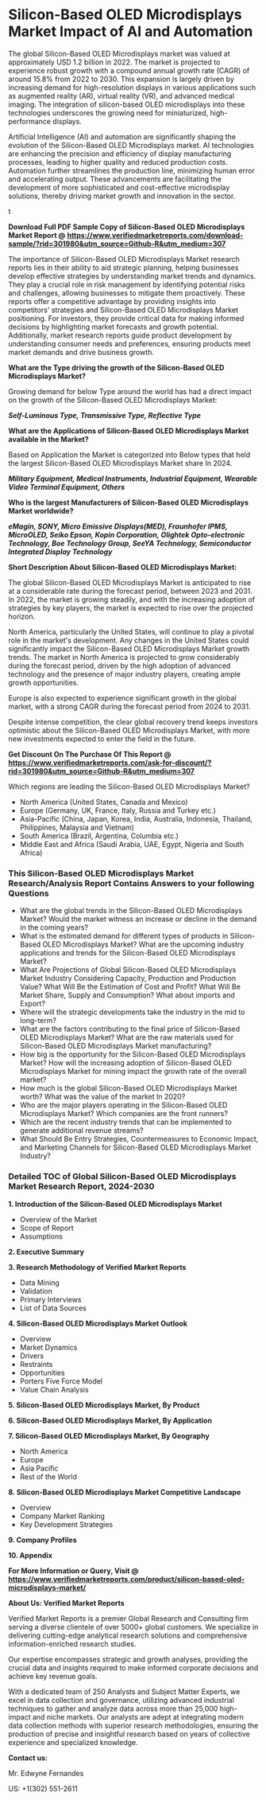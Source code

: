 <meta name="title" content="Global Silicon-Based OLED Microdisplays Market Impact of AI and Automation"><meta name="description" content="The global Silicon-Based OLED Microdisplays market was valued at approximately USD 1.2 billion in 2022. The market is projected to experience robust growth with a comp"><meta name="title" content="Silicon-Based OLED Microdisplays Market Size, Share, Scope, Trends, Growth, Opportunities, Analysis, Forecast"><h1>Silicon-Based OLED Microdisplays Market Impact of AI and Automation</h1><p>The global Silicon-Based OLED Microdisplays market was valued at approximately USD 1.2 billion in 2022. The market is projected to experience robust growth with a compound annual growth rate (CAGR) of around 15.8% from 2022 to 2030. This expansion is largely driven by increasing demand for high-resolution displays in various applications such as augmented reality (AR), virtual reality (VR), and advanced medical imaging. The integration of silicon-based OLED microdisplays into these technologies underscores the growing need for miniaturized, high-performance displays.</p><p>Artificial Intelligence (AI) and automation are significantly shaping the evolution of the Silicon-Based OLED Microdisplays market. AI technologies are enhancing the precision and efficiency of display manufacturing processes, leading to higher quality and reduced production costs. Automation further streamlines the production line, minimizing human error and accelerating output. These advancements are facilitating the development of more sophisticated and cost-effective microdisplay solutions, thereby driving market growth and innovation in the sector.</p>t</p><p id="" class=""><strong>Download Full PDF Sample Copy of Silicon-Based OLED Microdisplays Market Report @ <a href="https://www.verifiedmarketreports.com/download-sample/?rid=301980&utm_source=Github-R&utm_medium=307" target="_blank">https://www.verifiedmarketreports.com/download-sample/?rid=301980&utm_source=Github-R&utm_medium=307</a></strong></p><p>The importance of&nbsp;Silicon-Based OLED Microdisplays Market research reports lies in their ability to aid strategic planning, helping businesses develop effective strategies by understanding market trends and dynamics. They play a crucial role in risk management by identifying potential risks and challenges, allowing businesses to mitigate them proactively. These reports offer a competitive advantage by providing insights into competitors' strategies and Silicon-Based OLED Microdisplays Market positioning. For investors, they provide critical data for making informed decisions by highlighting market forecasts and growth potential. Additionally, market research reports guide product development by understanding consumer needs and preferences, ensuring products meet market demands and drive business growth.</p><p><strong>What are the&nbsp;Type driving the growth of the Silicon-Based OLED Microdisplays Market?</strong></p><p id="" class="">Growing demand for below Type around the world has had a direct impact on the growth of the Silicon-Based OLED Microdisplays Market:</p><em><strong>Self-Luminous Type, Transmissive Type, Reflective Type</strong></em></p><strong>What are the&nbsp;Applications&nbsp;of Silicon-Based OLED Microdisplays Market available in the Market?</strong></p><p id="" class="">Based on Application the Market is categorized into Below types that held the largest Silicon-Based OLED Microdisplays Market share In 2024.</p><em><strong>Military Equipment, Medical Instruments, Industrial Equipment, Wearable Video Terminal Equipment, Others</strong></em></p><strong>Who is the largest Manufacturers of Silicon-Based OLED Microdisplays Market worldwide?</strong></p><p><em><strong>eMagin, SONY, Micro Emissive Displays(MED), Fraunhofer IPMS, MicroOLED, Seiko Epson, Kopin Corporation, Olightek Opto-electronic Technology, Boe Technology Group, SeeYA Technology, Semiconductor Integrated Display Technology</strong></em></p><p id="" class=""><strong>Short Description About Silicon-Based OLED Microdisplays Market:</strong></p><p>The global Silicon-Based OLED Microdisplays Market is anticipated to rise at a considerable rate during the forecast period, between 2023 and 2031. In 2022, the market is growing steadily, and with the increasing adoption of strategies by key players, the market is expected to rise over the projected horizon.</p><p>North America, particularly the United States, will continue to play a pivotal role in the market's development. Any changes in the United States could significantly impact the Silicon-Based OLED Microdisplays Market growth trends. The market in North America is projected to grow considerably during the forecast period, driven by the high adoption of advanced technology and the presence of major industry players, creating ample growth opportunities.</p><p>Europe is also expected to experience significant growth in the global market, with a strong CAGR during the forecast period from 2024 to 2031.</p><p>Despite intense competition, the clear global recovery trend keeps investors optimistic about the Silicon-Based OLED Microdisplays Market, with more new investments expected to enter the field in the future.</p><p id="" class=""><strong>Get Discount On The Purchase Of This Report @ <a href="https://www.verifiedmarketreports.com/ask-for-discount/?rid=301980&utm_source=Github-R&utm_medium=307" target="_blank">https://www.verifiedmarketreports.com/ask-for-discount/?rid=301980&utm_source=Github-R&utm_medium=307</a></strong></p>Which regions are leading the Silicon-Based OLED Microdisplays Market?</p><ul><li>North America (United States, Canada and Mexico)</li><li>Europe (Germany, UK, France, Italy, Russia and Turkey etc.)</li><li>Asia-Pacific (China, Japan, Korea, India, Australia, Indonesia, Thailand, Philippines, Malaysia and Vietnam)</li><li>South America (Brazil, Argentina, Columbia etc.)</li><li>Middle East and Africa (Saudi Arabia, UAE, Egypt, Nigeria and South Africa)</li></ul><h3 id="" class="">This Silicon-Based OLED Microdisplays Market Research/Analysis Report Contains Answers to your following Questions</h3><ul><li>What are the global trends in the Silicon-Based OLED Microdisplays Market? Would the market witness an increase or decline in the demand in the coming years?</li><li>What is the estimated demand for different types of products in Silicon-Based OLED Microdisplays Market? What are the upcoming industry applications and trends for the Silicon-Based OLED Microdisplays Market?</li><li>What Are Projections of Global Silicon-Based OLED Microdisplays Market Industry Considering Capacity, Production and Production Value? What Will Be the Estimation of Cost and Profit? What Will Be Market Share, Supply and Consumption? What about imports and Export?</li><li>Where will the strategic developments take the industry in the mid to long-term?</li><li>What are the factors contributing to the final price of Silicon-Based OLED Microdisplays Market? What are the raw materials used for Silicon-Based OLED Microdisplays Market manufacturing?</li><li>How big is the opportunity for the Silicon-Based OLED Microdisplays Market? How will the increasing adoption of Silicon-Based OLED Microdisplays Market for mining impact the growth rate of the overall market?</li><li>How much is the global Silicon-Based OLED Microdisplays Market worth? What was the value of the market In 2020?</li><li>Who are the major players operating in the Silicon-Based OLED Microdisplays Market? Which companies are the front runners?</li><li>Which are the recent industry trends that can be implemented to generate additional revenue streams?</li><li>What Should Be Entry Strategies, Countermeasures to Economic Impact, and Marketing Channels for Silicon-Based OLED Microdisplays Market Industry?</li></ul><h3 id="" class="">Detailed TOC of Global Silicon-Based OLED Microdisplays Market Research Report, 2024-2030</h3><p id="" class=""><strong>1. Introduction of the Silicon-Based OLED Microdisplays Market</strong></p><ul><li>Overview of the Market</li><li>Scope of Report</li><li>Assumptions</li></ul><p id="" class=""><strong>2. Executive Summary</strong></p><p id="" class=""><strong>3. Research Methodology of Verified Market Reports</strong></p><ul><li>Data Mining</li><li>Validation</li><li>Primary Interviews</li><li>List of Data Sources</li></ul><p id="" class=""><strong>4. Silicon-Based OLED Microdisplays Market Outlook</strong></p><ul><li>Overview</li><li>Market Dynamics</li><li>Drivers</li><li>Restraints</li><li>Opportunities</li><li>Porters Five Force Model</li><li>Value Chain Analysis</li></ul><p id="" class=""><strong>5. Silicon-Based OLED Microdisplays Market, By Product</strong></p><p id="" class=""><strong>6. Silicon-Based OLED Microdisplays Market, By Application</strong></p><p id="" class=""><strong>7. Silicon-Based OLED Microdisplays Market, By Geography</strong></p><ul><li>North America</li><li>Europe</li><li>Asia Pacific</li><li>Rest of the World</li></ul><p id="" class=""><strong>8. Silicon-Based OLED Microdisplays Market Competitive Landscape</strong></p><ul><li>Overview</li><li>Company Market Ranking</li><li>Key Development Strategies</li></ul><p id="" class=""><strong>9. Company Profiles</strong></p><p id="" class=""><strong>10. Appendix</strong></p><p id="" class=""><strong>For More Information or Query, Visit @ <a href="https://www.verifiedmarketreports.com/product/silicon-based-oled-microdisplays-market/" target="_blank">https://www.verifiedmarketreports.com/product/silicon-based-oled-microdisplays-market/</a></strong></p><p id="" class=""><strong>About Us: Verified Market Reports</strong></p><p id="" class="">Verified Market Reports is a premier Global Research and Consulting firm serving a diverse clientele of over 5000+ global customers. We specialize in delivering cutting-edge analytical research solutions and comprehensive information-enriched research studies.</p><p id="" class="">Our expertise encompasses strategic and growth analyses, providing the crucial data and insights required to make informed corporate decisions and achieve key revenue goals.</p><p id="" class="">With a dedicated team of 250 Analysts and Subject Matter Experts, we excel in data collection and governance, utilizing advanced industrial techniques to gather and analyze data across more than 25,000 high-impact and niche markets. Our analysts are adept at integrating modern data collection methods with superior research methodologies, ensuring the production of precise and insightful research based on years of collective experience and specialized knowledge.</p><p id="" class=""><strong>Contact us:</strong></p><p id="" class="">Mr. Edwyne Fernandes</p><p id="" class="">US: +1(302) 551-2611</p>
